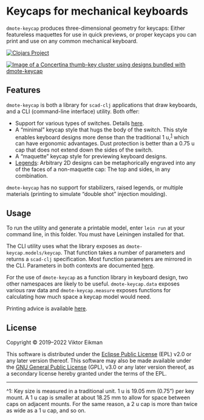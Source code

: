 # Keycaps for mechanical keyboards

`dmote-keycap` produces three-dimensional geometry for keycaps: Either
featureless maquettes for use in quick previews, or proper keycaps you can
print and use on any common mechanical keyboard.

[![Clojars Project](https://img.shields.io/clojars/v/dmote-keycap.svg)](https://clojars.org/dmote-keycap)

[![Image of a Concertina thumb-key cluster using designs bundled with dmote-keycap](https://viktor.eikman.se/image/concertina-2-left-thumb-cluster/display)](https://viktor.eikman.se/image/concertina-2-left-thumb-cluster/)

## Features

`dmote-keycap` is both a library for `scad-clj` applications that draw
keyboards, and a CLI (command-line interface) utility. Both offer:

* Support for various types of switches. Details [here](doc/param.md).
* A “minimal” keycap style that hugs the body of the switch. This style enables
  keyboard designs more dense than the traditional 1 u,<sup>[1](#u_unit)</sup>
  which can have ergonomic advantages. Dust protection is better than a 0.75 u
  cap that does not extend down the sides of the switch.
* A “maquette” keycap style for previewing keyboard designs.
* [Legends](doc/legend.md): Arbitrary 2D designs can be metaphorically engraved
  into any of the faces of a non-maquette cap: The top and sides, in any
  combination.

`dmote-keycap` has no support for stabilizers, raised legends, or multiple
materials (printing to simulate “double shot” injection moulding).

## Usage

To run the utility and generate a printable model, enter `lein run` at your
command line, in this folder. You must have Leiningen installed for that.

The CLI utility uses what the library exposes as `dmote-keycap.models/keycap`.
That function takes a number of parameters and returns a `scad-clj`
specification. Most function parameters are mirrored in the CLI. Parameters in
both contexts are documented [here](doc/param.md).

For the use of `dmote-keycap` as a function library in keyboard design, two
other namespaces are likely to be useful. `dmote-keycap.data` exposes various
raw data and `dmote-keycap.measure` exposes functions for calculating how much
space a keycap model would need.

Printing advice is available [here](doc/print.md).

## License

Copyright © 2019–2022 Viktor Eikman

This software is distributed under the [Eclipse Public License](LICENSE-EPL)
(EPL) v2.0 or any later version thereof. This software may also be made
available under the [GNU General Public License](LICENSE-GPL) (GPL), v3.0 or
any later version thereof, as a secondary license hereby granted under the
terms of the EPL.

---

<a name="u_unit">^1</a>: Key size is measured in a traditional unit. 1 u is
19.05 mm (0.75”) per key mount. A 1 u cap is smaller at about 18.25 mm to allow
for space between caps on adjacent mounts. For the same reason, a 2 u cap is
more than twice as wide as a 1 u cap, and so on.
